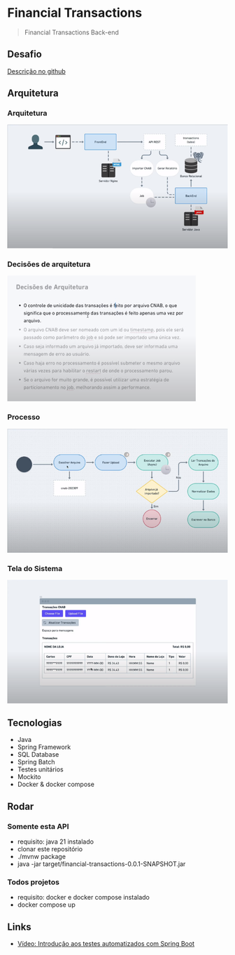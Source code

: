 # Financial Transactions

> Financial Transactions Back-end

## Desafio

[Descrição no github](https://github.com/Pagnet/desafio-back-end)

## Arquitetura

### Arquitetura

![Arquitetura 01](/files/arquitetura-01.png)

### Decisões de arquitetura

![Arquitetura 02](/files/arquitetura-02.png)

### Processo

![Processos](/files/processos-01.png)

### Tela do Sistema

![Tela do Sistema](/files/tela-sistema-01.png)

## Tecnologias

- Java
- Spring Framework
- SQL Database
- Spring Batch
- Testes unitários
- Mockito
- Docker & docker compose

## Rodar

### Somente esta API

- requisito: java 21 instalado
- clonar este repositório
- ./mvnw package
- java -jar target/financial-transactions-0.0.1-SNAPSHOT.jar

### Todos projetos

- requisito: docker e docker compose instalado
- docker compose up

## Links

- [Vídeo: Introdução aos testes automatizados com Spring Boot](https://www.youtube.com/watch?v=N1UkkK4jIHM)
